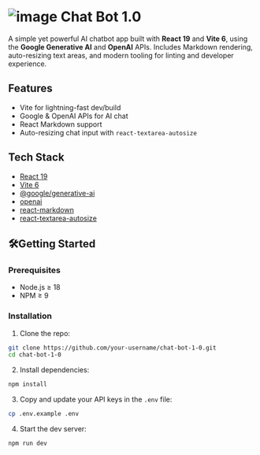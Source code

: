 # ![image](https://github.com/user-attachments/assets/13ecf90a-e679-41c1-bb3b-5181c9d56602) Chat Bot 1.0

A simple yet powerful AI chatbot app built with **React 19** and **Vite 6**, using the **Google Generative AI** and **OpenAI** APIs. Includes Markdown rendering, auto-resizing text areas, and modern tooling for linting and developer experience.

## Features

- Vite for lightning-fast dev/build
- Google & OpenAI APIs for AI chat
- React Markdown support
- Auto-resizing chat input with `react-textarea-autosize`

## Tech Stack

- [React 19](https://react.dev/)
- [Vite 6](https://vitejs.dev/)
- [@google/generative-ai](https://www.npmjs.com/package/@google/generative-ai)
- [openai](https://www.npmjs.com/package/openai)
- [react-markdown](https://www.npmjs.com/package/react-markdown)
- [react-textarea-autosize](https://www.npmjs.com/package/react-textarea-autosize)

## 🛠Getting Started

### Prerequisites

- Node.js ≥ 18
- NPM ≥ 9

### Installation

1. Clone the repo:

```bash
git clone https://github.com/your-username/chat-bot-1-0.git
cd chat-bot-1-0
```

2. Install dependencies:

```bash
npm install
```

3. Copy and update your API keys in the `.env` file:

```bash
cp .env.example .env
```

4. Start the dev server:

```bash
npm run dev
```
